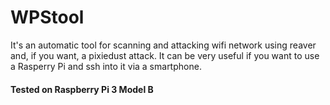 # WPStool
It's an automatic tool for scanning and attacking wifi network using reaver and, if you want, a pixiedust attack. 
It can be very useful if you want to use a Rasperry Pi and ssh into it via a smartphone.

#### Tested on Raspberry Pi 3 Model B
